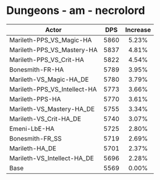 # Dungeons - am - necrolord
| Actor | DPS | Increase |
|---|:---:|:---:|
|Marileth-PPS_VS_Magic-HA|5860|5.23%|
|Marileth-PPS_VS_Mastery-HA|5837|4.81%|
|Marileth-PPS_VS_Crit-HA|5822|4.54%|
|Bonesmith-FR-HA|5789|3.95%|
|Marileth-VS_Magic-HA_DE|5780|3.79%|
|Marileth-PPS_VS_Intellect-HA|5773|3.66%|
|Marileth-PPS-HA|5770|3.61%|
|Marileth-VS_Mastery-HA_DE|5755|3.34%|
|Marileth-VS_Crit-HA_DE|5740|3.07%|
|Emeni-LbE-HA|5725|2.80%|
|Bonesmith-FR_SS|5719|2.69%|
|Marileth-HA_DE|5701|2.37%|
|Marileth-VS_Intellect-HA_DE|5696|2.28%|
|Base|5569|0.00%|
